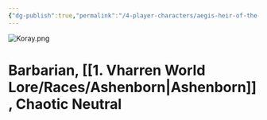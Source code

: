 ```yaml
---
{"dg-publish":true,"permalink":"/4-player-characters/aegis-heir-of-the-ashenborn/"}
---
```


![Koray.png](/img/user/z.%20Assets/Koray.png)

# Barbarian, [[1. Vharren World Lore/Races/Ashenborn\|Ashenborn]], Chaotic Neutral




